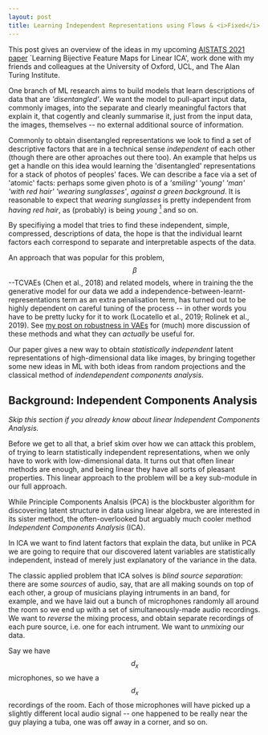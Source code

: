 ```yaml
---
layout: post
title: Learning Independent Representations using Flows & <i>Fixed</i> Linear Models
---
```



This post gives an overview of the ideas in my upcoming [AISTATS 2021 paper](https://arxiv.org/abs/2002.07766) `Learning Bijective Feature Maps for Linear ICA', work done with my friends and colleagues at the University of Oxford, UCL, and The Alan Turing Institute.


One branch of ML research aims to build models that learn descriptions of data that are _'disentangled'_.
We want the model to pull-apart input data, commonly images, into the separate and clearly meaningful factors that explain it, that cogently and cleanly summarise it, just from the input data, the images, themselves -- no external additional source of information.

Commonly to obtain disentangled representations we look to find a set of descriptive factors that are in a technical sense _independent_ of each other (though there are other aproaches out there too).
An example that helps us get a handle on this idea would learning the 'disentangled' representations for a stack of photos of peoples' faces.
We can describe a face via a set of 'atomic' facts: perhaps some given photo is of a _'smiling'_ _'young'_ _'man'_ _'with red hair'_ _'wearing sunglasses'_, _against a green background_.
It is reasonable to expect that _wearing sunglasses_ is pretty independent from _having red hair_, as (probably) is being _young_ [^1] and so on.

By specifiying a model that tries to find these independent, simple, compressed, descriptions of data, the hope is that the individual learnt factors each correspond to separate and interpretable aspects of the data.

An approach that was popular for this problem, $$\beta$$--TCVAEs (Chen et al., 2018) and related models, where in training the the generative model for our data we add a independence-between-learnt-representations term as an extra penalisation term, has turned out to be highly dependent on careful tuning of the process -- in other words you have to be pretty lucky for it to work (Locatello et al., 2019; Rolinek et al., 2019).
See [my post on robustness in VAEs](https://matthewwilletts.github.io/Defending-VAEs-from-Adversarial-Attack/) for (much) more discussion of these methods and what they can _actually_ be useful for. 

Our paper gives a new way to obtain _statistically independent_ latent representations of high-dimensional data like images, by bringing together some new ideas in ML with both ideas from random projections and the classical method of _indendependent components analysis_.

## Background: Independent Components Analysis

<!-- Perhaps you've heard of Principle Components Analysis (PCA), where we use some gorgeous linear algebra to find a simple low-dimensional representation of our data.
 -->

_Skip this section if you already know about linear Independent Components Analysis._

Before we get to all that, a brief skim over how we can attack this problem, of trying to learn statistically independent representations, when we only have to work with low-dimensional data.
It turns out that often linear methods are enough, and being linear they have all sorts of pleasant properties.
This linear approach to the problem will be a key sub-module in our full approach.

While Principle Components Analsis (PCA) is the blockbuster algorithm for discovering latent structure in data using linear algebra, we are interested in its sister method, the often-overlooked but arguably much cooler method _Independent Components Analysis_ (ICA).
$$\renewcommand{\vector}[1]{\boldsymbol{\mathbf{#1}}}$$
$$\renewcommand{\v}{\vector}$$
$$\newcommand\vv[1]{\vec{\v{#1}}}$$
$$\newcommand\KL{\mathrm{KL}}$$
$$\newcommand\ELBO{\mathcal{L}}$$
$$\newcommand\expect{\mathbb{E}}$$
$$\newcommand\diff{\mathrm{d}}$$
$$\newcommand\argmin{\mathrm{arg \,min}}$$

In ICA we want to find latent factors that explain the data, but unlike in PCA we are going to require that our discovered latent variables are statistically independent, instead of merely just explanatory of the variance in the data.

The classic applied problem that ICA solves is _blind source separation_: there are some _sources_ of audio, say, that are all making sounds on top of each other, a group of musicians playing intruments in an band, for example, and we have laid out a bunch of microphones randomly all around the room so we end up with a set of simultaneously-made audio recordings.
We want to _reverse_ the mixing process, and obtain separate recordings of each pure source, i.e. one for each intrument.
We want to _unmixing_ our data.

Say we have $$d_x$$ microphones, so we have a $$d_x$$ recordings of the room.
Each of those microphones will have picked up a slightly different local audio signal -- one happened to be really near the guy playing a tuba, one was off away in a corner, and so on.
<!-- So, we put down $$d_x$$ microphones.
 --><!-- Now we will make an assumption that makes things a fair bit simpler mathematically: that we picked $$d_$$ microphones because we knew that there were $$d_x$$ different instruments being played.
 -->

Now we can start to describe ICA.
Our multi-track audio data is a time series of $$N$$ temporal segments.
Let's denote each momentary microphone recording data as $$\v{x}_{ji}$$, $$j\in\{1,...,d_x\}$$, $$i\in\{1,...,N\}$$, which all together form the data matrix $$\v X$$.
So the first index $$i$$ is over time, and $$j$$ indexes over the different microphones we have.
The simple version of ICA, and the one we will build off, really doesn't care about the temporal order of the data -- we can randomly shuffle the order that our $$N$$ datapoints appear and nothing would change.
In order words, our approach works for independent and identically distributed (iid) data -- and it turns out we can view these momentary snippets of audio recordings as a set of iid observations for the purpose of this model -- so $$i$$ can be viewed as just an index over datapoints.

We then make a (hopefully reasonable) modelling choice, the claim, that, taken overall, there is no dependency between different intruments being player together or apart within any particular time-slice across our recordings.
To continue with the musical setting of this problem, we are saying we are model our data as being a recording of the freest-poosible jazz improv -- whether or not any instrument is being played at any particular moment is independent of what other intruments are being played.
We will denote the pure slices of waveform for the instruments as $$s_{ki}$$, $$k\in\{1,...,d_s\}$$, $$i\in\{1,...,N\}$$.
Again $$i$$ indexes over time (or a matched shuffling of it), and $$k$$ indexes over the $$d_s$$ different intruments ($$d_s\leq d_x$$).
It is $$\v{S}$$, the whole matrix of the latent (ie, unobserved) intrument waveforms that we want to infer.

Then we are going to make another modelling assumption, that the process by which the audio sources were _mixed_ by the natural environment and then recorded at each microphone was _instantaneous, linear, and constant over time_.
Instantaneous means we won't worry about different instruments have different lags for different microphones -- these would be present if the room was really big so the effect of some instruments being really far from some microphones but very near to others was large enough that we have to take it into account.
Linear means that each recording is the result of a simple weighted sum of the sources, and being constant over time means that the mixing does not depend on the time index $$i$$.
Thus the recorded signal can be written:

$$x_{j,i} = a_{j,1} s_{1,i} + a_{j,2} s_{2,i}  + ... + a_{j,d_{x}} s_{d_{x},i}$$

where $$a_{jk}$$ is our mixing matrix.
So each microphone has its own associated constant mixing vector.
Dropping the $$i$$ subscript, we can say
$$\v{x} = \v{A}\v{s}$$
where $$\v{x}\in \mathbb{R}^{d_x}$$ and $$\v{s}\in \mathbb{R}^{d_s}$$ are vectors holding the multitrack recordings and instrument-latents, respectively, at a moment in time, and $$\v{A}$$ is our _mixing matrix_.
Overall we can say that all $$N$$ slices of our recording are the result of a linear mapping of this type:

$$\v{X} = \v{AS} \label{eq:block_gen}$$

If we knew $$v A$$, then the problem would be solved -- we could simply invert $$\v A$$, giving us the unmixing matrix $$\v{A}^{+} = \v{A}^{-1}$$, and our inferred sources would then be $$\v{S}_{\mathrm{inferred}}=\v{A^{-1} X}$$ (if $$d_s < d_x$$, $$\v{A^{-1}}$$ is the [psuedo-inverse](https://en.wikipedia.org/wiki/Moore%E2%80%93Penrose_inverse)).

So, to proceed with unmixing our signal, trying to get some values for $$\v{s}$$ given our recorded values of $$\v{x}$$ we are going to have to find $$\v{A}$$.
There are a whole bunch of ways to proceed further within this problem within the ICA framework.

Part of what makes ICA somewhat confusing to study is that one can be solving essentially the same problem, inverting a mixing process like this using very different looking mathematical tools.

The most obvious approach perhaps is to specify that we wish to learn a mapping, an unmixing, that results in a maximumly-independent latent representation of our data -- a multivariate random variable is statistically independent if its probability distribution is equal to the product of its marginals.
As discussed in my post on [VAE robustness](https://matthewwilletts.github.io/Defending-VAEs-from-Adversarial-Attack/), an intuitive way to measure how close-to-mutually-independent a multivariate distribution would be to see how well approximated it is by a product of its marginal distributions under some objective.
One way to captured this is the _total correlation_ (Watanabe, 1960), the $$\KL$$ between these two entities:
$$ \mathrm{TC}(p(\v{a})) = \KL\left(p(\v a) \mid\mid \prod_{j=1}^{d} p(a_j) \right)$$
where $$d$$ is the dimensionality of the variable at hand.
Thus the Total Correlation is one such measure of how close to being statistically independent a multivariate probability distributions is.
If we try to train a mapping into the latent space from data space that minimises this quantity over our dataset, we would be doing ICA (Everson & Roberts, 2001).

This approach can work very well.
A powerful approach that is based on that approach is FastICA.

|  Blind Source Separation using FastICA |
|:-:|
|![BSS](/images/ica/sphx_glr_plot_ica_blind_source_separation_001.png#center){:height='400px'}
|Here $$d_x=d_s=3$$, so we have recordings by three 'microphones' (top panel) that are linearly-mixed versions of three 'instruments' (middle panel) which are the latents we wish to infer. ICA unmixing (third panel) does achieve this, while PCA analysis (bottom panel) does not. Note that the ICA-output unmixing is only accurate up to scalings and flips of the true sources -- all are of shrunked magnitude, and the sawtooth component has been flipped.|
|Reproduced from [_scikit-learn_](https://scikit-learn.org/stable/auto_examples/decomposition/plot_ica_blind_source_separation.html)|

But, despite its success, that is not quite the way we will proceed.
Back in the 1990s, the papers MacKay (1996) and Cardoso (1997) showed that fitting an ICA model that aims to maximise the total correlation is equivalent to fitting and performing inference in a 'matched' generative model.
This method naturally allows us to extend our approach: we can choose (up to certain requirements) the prior for our latents, the generative process can involve noise (i.e. measurement error) and we can choose from a variety of methods of inference.

## Probabilistic Linear Independent Components Analysis

Here we will take a probabilistic view for linear ICA, specifiying a probabilistic model for our data $\v x$ with parameters we will try to learn, and trying to perform inference on the unknown latent variables $\v s$. 
Within that model we will try to find an appropriate unmixing matrix.

So, here we need to specify a probabilistic generative model that contains linear mixing of latents to produce data, $$\v{x} = \v{As}$$, at its core, and one that imposes statistical independence between latents.
First, we will need a prior over the latents, the sources: $$p(\v{s})$$.
We want each latent to be 'about' a single aspect of the data.
I.e. we are asking for our representations to be in some sense _axis-aligned_.
Perhaps surprisingly, placing separate independent, zero mean, unit variance Gaussian priors over the latent dimensions is not acceptable for our purposes -- but why this does not work can be seen immediately if we think geometrically.

|  Spheres rotate into other sphere, so priors with spherical contours are not appropriate for ICA|
|:-:|
|![A sphere](/images/ica/Euler_AxisAngle.png#center){:height='300px'}
|The contours of a product of Gaussians are spheres. Spheres rotate into other spheres, so we can place our axes down arbitrarily and obtain the same distribution. So if our aim is to learn axis-aligned latents, this is bad choice.|
|Reproduced from [_wikimedia_](https://commons.wikimedia.org/wiki/File:Euler_AxisAngle.png)|

Imagine that we obtain a model where our latents are drawn from this prior.
If we apply an arbitrary rotation in the latent space we will have a new model that is indistinguishable from the initial one in terms of its statistical properties, but we have achieved this new model by mixing-together our latents.
This doesn't sound promising if we ant to learn an unmixing our our data in our latent space, if arbitrary re-mixing in the latent space is a baked-in property!

Put another way, a rotation of a product of standard Gaussians is itself a product of standard Gaussians.
If we are interested in learning independent latent representations to undo a linear mixing process, Eq $$\eqref{eq:block_gen}$$, then if that model is indistinguishable up to a whole class of linear transformations, the approach is not going to work.
This is why the PCA results, in the lowest panel of the plot up above, are not giving us what we want.

So, if we are going to work in a generative modelling-framework, we need a generative model that breaks this symmetry.
It turns out that pretty much any standard distribution that isn't a Gaussian works for our purposes -- it can be either heavier-tailed than a Gaussian or lighter-tailed.
That then gives us a axis-aligned contours in the prior in the latent space.
A product of uniform distributions is a common choice, as is a Laplace distribution.
We can parameterise a whole family of ICA-appropriate prior distributions using the Generalised Gaussian (GG)

$$p(\v{s})=\prod_{i=1}^{d_s} \mathrm{GG}(s_i\mid\mu,\alpha,\rho) , \qquad \mathrm{GG}(s_i|\mu,\alpha,\rho) =\frac{\rho}{2\alpha \Gamma(1/\rho)}\exp\left[{\left(-\frac{\lvert s_i - \mu\rvert}{\alpha}\right)^\rho} \right]$$

with mean $$\mu$$, scale $$\alpha$$ and shape $$\rho$$.
For $$\rho=2$$ we recover a Gaussian distribution (so we cannot have $$\rho=2$$), and for $$\rho=1$$ we have the (heavy-tailed) Laplace. 
As $$\rho \to \infty$$ the distribution becomes increasingly sub-Gaussian, tending to a uniform distribution.
(In the paper, we use $$\rho=10$$ in our experiments where we want something approximately uniform, and $$\rho=1$$ when we want something heavy tailed.)

Again, as discussed in my post on [VAE robustness](https://matthewwilletts.github.io/Defending-VAEs-from-Adversarial-Attack/), we can use _variational inference_ to parameterise _posterior distributions_ over the latent sources in our model.
Following very much a VAE-like approach, we introduce an amortised posterior for $$\v s$$:

$$q_\phi(\v s \mid \v x) = \mathcal{N}(\v{\mu}=\v{A}^{-1}\v{x}, \v \sigma = \v\sigma_\phi)$$

And we will say our data was generated via a likelihood $$p_\theta(\v{x}\mid\v{s})$$ of the location-scale family with location $$=\v{A}\v{s}$$ and fixed scale.

Training our generative model and variational posterior then means tuning $$\v A$$ [including via its (pseudo-)inverse] and $$\sigma_\phi$$ to maximise a lower bound on the overall log-probability of our data under out model, the ELBO:

$$\ELBO(\v{X};\v{A},\sigma_\phi) = \expect_{\v{x}\sim\v{X}}\left[\expect_{\v{s}\sim_\phi(\v s \mid \v x)}\left[\log p_\theta(\v{x}\mid\v{s})\right]- \KL\left(q_\phi(\v s \mid \v x)\mid\mid p(\v{s}\right) \right].$$

|  Linear Unmixing using Variational Inference |
|:-:|
|![Unmixing](/images/ica/linear_ICA_dsp.png#center){:height='150px'}
|Linear Unmixing using this Variational Inference approach. We take two dSprites images (a) and generate our dataset by making numerous linear mixings of them (b). Our approach (d) learns the true underlying images (the entries in $$\v A$$) much in the same way as FastICA (c) -- for full details of our implementation, see the paper.|

This is a powerful method, and works well, as long as the problem conforms to the very strict assumptions we have made about how the data was generated.
While the linear-mixing assumption is all well and good for things like audio signals, what if we are interested in high dimensional data, say images of faces like we discussed right at the start?
The idea of **linearly** mixing _smiling_ or _age_ directly to the pixel values of the images is a bit of a non-starter.
So what if we are interested in non-linear generative models for our data, and therefore have to consider _non-linear unmixings_ to discover the latent sources?

## Flows and Non-linear ICA

The first problem with extending ICA to non-linear mixing is the problem of inverting a non-linear operation.
In the above background section, we skated over the difficulties of having the dimensionality of the data $$d_x$$ and the dimensionality of the sources $$d_s$$ vary.
In the linear setting the problem is pretty easy to handle if $$d_s\leq d_x$$.
In the non-linear case, however, if we want to maintain invertibility, if we want the core mapping at the heart of our generative model, $$\v x = f(\v s)$$, to be an bijection between $$\mathcal{X}=\mathbb{R}^{d_x}$$ and $$\mathcal{S}=\mathbb{R}^{d_s}$$, then really we have to have $$d_x=d_s$$.

ICA models, linear or not, with $$d_x=d_s$$ are called _square_, in analogy with the linear case for which this design choice means the linear mixing and unmixing operations are performed by square matrices.
Early work in the 1990s by Deco & Brauer (1995) and Parras et al. (1995) proposed models where the non-linear function $$f(\cdot)$$ is learnable from the data and _is invertible by construction_.
This means that we can then use $$f^{-1}(\v x)$$ as (part of) the method of inference in giving us our latent representations of the sources.

These ideas have come back to the fore in modern machine learning under the name _normalising flows_.
Here we transform between probability distributions using an **invertible** function via the change-of-variables formula.
If we have a variable $$\v z\in\mathcal{Z}=\mathbb{R}^{d_x}$$ with simple base distribtion $$p(\v z)$$, we can specify a distribution over data $$\v x\in\mathcal{X}=\mathbb{R}^{d_x}$$ as

$$p(\v x) = p(\v z) \left\lvert \mathrm{det} \frac{\partial f^{-1}}{\partial \v z}\right\rvert
\label{eq:changeofvar}$$

where $$f$$ is a bijection from $$\mathcal{Z}\rightarrow\mathcal{X}$$.
In essence under this model the generative process is that our data was made by sampling a latent variable $$\v z$$ and mapping it through a function $$f$$, and as the function is invertible by construction we can perform inference by simply applying $$f^{-1}$$ to our data.
It is essential that that $$f$$ be richly-parameretised, so give it the necessary power and flexibility to map between latents and data.
Clearly this is a generalisation of square ICA to non-linear mixings.

If $$f$$ has a tractable Jacobian we can train this model by pure maximum likelihood on our data.
The Jacobian being lower-traingular is a common choice -- the determinant is then simply the product of the diagonal elements.
In essense, we transform our data to representations in $$\mathcal{Z}$$ and tune the parameters of $$f$$ to maximise $$\log p(\v x)$$ via Eq$$~\eqref{eq:changeofvar}$$.

In specifying these flow models it is standard to compose them as a pipeline of simpler invertible functions that are composed together and in doing so retain the simple structure of their Jacobian that renders training tractable.

For more flexible distributions for $$\v{x}$$, we can use function composition to 
specify $$\v{x}$$ through a series of composed functions, from our simple initial $$p$$ into a more complex multi-modal distribution; for example for a series of $$K+1$$ mappings,

$$\v{z} = f_K \circ ... \circ f_0(\v{x}).$$

By the properties of determinants under function composition 
$$\begin{equation}
p(\v{x}) = p(\v{z}_K)\prod_{i=0}^{K}\left\lvert\mathrm{det}\frac{\partial f_{i}^{-1}}{\partial \v{z}_{i+1}}\right\rvert,
\label{eq:deepflow}
\end{equation}$$
where $$\v{z_i}$$ is the variable resulting from the transformation $$f_{i}(\v{z}_{i})$$, $$p(\v{z}_K)$$ defines a density on the $$K^{\mathrm{th}}$$, and the bottom most variable is our data ($$\v{z}_0 = \v{x}$$).

The first paper to bring these ideas back to the mainstream in modern ML was NICE: Non-linear Independent Components Estimation (Dinh et al., 2015).
The exact method used in that paper for building the invertible 'building blocks' of the model has now been superceded -- check the paper out though if you are interested.
For us a key take-away, though, is that this is a _variety_ of non-linear ICA; the hint is in the name.
Is not, however, quite what we want.

The first thing to fix is that NICE (and subseqent models with richer invertible 'building blocks') uses $$\mathcal{N}(\v 0,\v 1)$$ as the base distributions for $$\v z$$.
As discussed in the background section on Linear ICA above, Gaussians are not suitable for ICA models as they are unchanged by rotations, so intrinsically they cannot learn the axis-aligned representations we wish to obtains.
Secondly, this method is intrinsically dimensionality preserving, and really when considering high-dimensional data like images we want to learn a latent representation of a smaller dimensionality -- we don't think that as many latents are there are sub-pixels are needed to model an image.

So, how can we try to make a model that uses the powerful bijective functions of modern flows, including more expressive consituent functions that early methods like NICE, but also give us some compression: learning a reduced number of ICA-latents?

## Bijecta: Combining Flows with Linear ICA

In our paper we use a modern form of flow, a Rational Quadratic Spline (RQS) flow (Durkan et al., 2019), not as the full model but as a sub-component, as a _feature extractor_ that outputs a representation $$\v z\in\mathbb{R}^{d_x}$$.
That representation is now an intermediate value that we _then_ compress using a non-square linear ICA model.
The idea is that we want to learn a mapping between data $$\v x$$ and representations $$\v z$$ for which non-square linear-ICA is an easy model to learn.
It is as if we are _learning the data_ for the linear ICA model.

|  Plate Diagrame for Bijecta |
|:-:|
|![Bijecta](/images/ica/bijecta.png#center){:height='150px'}
|[Left] Generative model and [Right] Approximate Posterior for Bijecta|

So here we have a generative model where

$$\begin{align}
    &p(s_i) = \mathrm{GG}(s_i |\mu=0,\alpha=1,\rho), {\mathrm{for\ } i \in \{1,\dots,d_s}\} \\
    &p(\v{z}|\v{s}) = \mathcal{N}(\v{x}|\v{A}\v{s}, \v{\Sigma}_\theta) \\
    &p_\theta(\v{x},\v{s})=p_\theta(\v{x}|\v{s})p(\v{s})=p(\v{z}|\v{s})p(\v{s})\left\lvert\mathrm{det}\frac{\partial f_\theta^{-1}}{\partial \v{z}}\right\rvert
\end{align}$$

where $$\v{A} \in \mathbb{R}^{d_x\times d_s}$$ is our (unknown) ICA mixing matrix, which acts on the sources to produce a linear mixture, expanding the dimensionality to $$d_x > d_s$$ in the process; and 
$$\v{\Sigma}_\theta$$ is a learnt or fixed diagonal covariance.
This linear mixing of sources yields an intermediate representation $$\v{z}$$ that is then mapped to the data by a flow. 
Our model has three sets of variables: the observed data $$\v{x}$$, the flow representation $$\v{z} = f^{-1}(\v{x})$$, and ICA latent sources $$\v{s}$$.


We choose a linear mapping in our posterior, with $$q_\phi(\v{s}|\v{z}) = \mathrm{Laplace}(\v{s}|\v{A}^{+}\v{z}, \v{b}_\phi)$$,
where we have introduced variational parameters $$\phi=\{\v{A}^{+}, \v{b}_\phi\}$$ corresponding to an unmixing matrix and a diagonal diversity.

Roughly speaking, we are saying that our learnt latent sources are

$$\v s = \v{A}^+ f^{-1}_\theta(\v x) + \v b_\phi\circ\v \eta,$$

where $$\v{A}^+ \in \mathbb{R}^{d_s\times d_x}$$ acts to 'unmix' the flow outputs and compress them to dimensionality $$d_s < d_x$$ in the process.
$$\v\eta\sim \mathrm{Laplace}(\v 0,\v 1)$$ gives us the noise associated with the amortised posterior $$q_\phi$$.


Using samples from this posterior we can define a lower bound $$\ELBO$$ on the evidence in $$\mathcal{Z}$$

$$\begin{align}
\log p(\v{z};\v{A},&\v{\Sigma}_\theta)  \geq \ELBO(\v{z};\phi,\v{A},\v{\Sigma}_\theta) = \expect_{\v{s}\sim q}[\log p(\v{z}|\v{s}) -\KL(q_\phi(\v{s}|\v{z})|| p(\v{s})).
\label{eq:elbo_z_ica}
\end{align}$$

Using the change of variables equation, Eq $$\eqref{eq:changeofvar}$$, and the lower bound on the evidence for ICA in $$\eqref{eq:elbo_z_ica}$$ for $$\mathcal{Z}$$, we can obtain a variational lower bound on the evidence for our data $$\v{x}$$ as the sum of the ICA model's ELBO (acting on $$\v{z}$$) and the log determinant of the flow:

$$\begin{align}
\log p_\theta(\v{x};\v{A}, \v{\Sigma}_\theta)  \geq  \ELBO(\v{x};\theta, \phi,\v{A}, \v{\Sigma}_\theta) = \ELBO(\v{z};\phi,\v{A},\v{\Sigma}_\theta)
+ \log \left\lvert\mathrm{det}\frac{\partial f_\theta^{-1}}{\partial \v{z}}\right\rvert
\label{eq:total_var_objective}
\end{align}$$

As such our model is akin to a flow model, but with an additional latent variable $$\v{s}$$; the base distribution $$p(\v{z})$$ of the flow is defined through marginalizing out the linear mixing of the sources.

For this method to work you might think you have to train the flow part of the model and the linear-ICA model that sits atop it at the same time.
And, to an extent, that is true -- we want the flow to learn to output good $$\v z$$ representations that are easy for the linear-ICA model to act on.

There are problems, however, with training two models on top of each other -- for example with GANs it is well known the discriminator is often much faster to train than the generator, so some hyperoptimisation or grid search is often needed to find some learning procedure that provides both stable training and good models.
Similarly, here we are training a large, powerful flow models that has millions of parameters, alongside a relatively weak linear ICA model.
We want training to be stable and effective, and we want to avoid adding extra design choices like 'having a different learning rate for the linear ICA part of the model' or 'doing $$n$$ update steps of the flow for each single update of the linear ICA model', or whatever.

Recall also that really we are aiming more for the flow to be bent to the will of the linear ICA model: we want the flow to do the heavy lifting to make the linear ICA model's job easy.

To that end, we **fix** the unmixing matrix in the linear ICA model.
We contruct it at init, and it is then fixed.
There is no training to be done for the unmixing matrix, so no tweaking of learning rates or anything.
So not only is the flow trying to output representations that are good for linear ICA, the flow is having to output representatiosn that are good for a particular, fixed unmixing procedure.

(We still learn the mixing matrix.
A naive pseudo-inverse doesn't take into account the geometry of the space $$\mathcal{Z}$$: some directions in $$\mathcal{Z}$$ are more important to get right than others when compressing and re-expanding via $$\mathcal{S}$$, and by learning $$\v A$$ we can take that into account.
In the end the learnt $\v A \approx \left(\v{A}^+\right)^{-1}, but not exactly.)

This then leads to the natural question, what is the right kind of unmixing matrix we should have for this procedure to work well?

For that, we have to return to the world of linear ICA, and consider the manifold of optimal ICA unmixing matrices.

## The Manifold of ICA Unmixing Matrices

With a linear ICA model, recall that $$\v{A}^{+}$$ linearly maps from the data-space $$\mathcal{X}$$ to the source space $$\mathcal{S}$$.
It can be decomposed into three linear operations.
First we _whiten_ the data such that each component has unit variance and these components are mutually uncorrelated.
In the compressive case, where $$d_s < d_x$$, whitening is the step where
We then apply an orthogonal transformation and finally a scaling operation (Hyvarinen et al., 2001, Section 6.34) to 'rotate' the whitened data into a set of coordinates where the sources are independent _and_ decorrelated, and appropriately scaled for the geometry of the sources' priors.
Whitening on its own is not sufficient for ICA -- having no correlation between sources' aggregate posteriors is not the same as those sources being statistically independent.
Put another way, two sources can be uncorrelated \textit{and} dependent.

So we can write the linear ICA unixing matrix as a series of distinct linear operations 

$$\begin{equation}
\v{A}^+ = \v{\Phi R}\v{W}
\label{eq:classic_ica_unmix}
\end{equation}$$

where $$\v{W}\in\mathbb{R}^{d_s\times d_x}$$ is our whitening matrix, $$\v{R}\in\mathbb{R}^{d_s\times d_s}$$ is an orthogonal matrix and $$\v{\Phi}\in\mathbb{R}^{d_s}$$ is a diagonal matrix.

We can show what these parts of the operation do in this figure.

|  Linear ICA Unmixing, Visualised|
|:-:|
|![Linear ICA Unmixing](/images/ica/ICASeq.png#center){:height='220px'}
|The Unmixing process of Eq \eqref{eq:classic_ica_unmix} visualised for a 2D dataset.|

Matrices that can be factored this way are known (slightly confusingly) as _decorrelating matrices_.
Applying a matrix of this type to data, first $$\v W$$ decorrelates, then $$\v R$$ rotates the decorrelated intermediate outputs to give statistical independence, and then $$\v \Phi$$ scales the outputs to fit well the geometry of the prior in $$\mathcal S$$.
The optimum unmixing matrices in Linear ICA are in this family, given enough data (Everson & Roberts, 1999).
We would like to leveage these ideas in thinking about how we can be best choose our unmixing matrix within our Bijecta model.
In overall effect, our combination of a flow and a linear operation has to achieve philosophically similar results to the purely-linear case, but 1) do so while handling non-linearly-mixed data and 2) while actually aiming to have the linear unmixing be _fixed_.

Our aim to merely whiten in the unmixing matrix, and off-load the work that, in the linear case, is done by the square matrix $$\v R$$ and scaling $$\v \Phi$$, to the powerful flow in our model -- but doing these jobs ahead of the whitening operation.
The flow will learn to give representation that are a simple whitening operation from being unmixing -- with statistical independence rewarded by the $$\KL$$ term in the objective Eq $$\eqref{eq:total_var_objective}$$.

Again, we can give a visual representation of our aim here.

|  Bijecta Unmixing, Visualised|
|:-:|
|![Bijecta Unmixing](/images/ica/BIJSeq.png#center){:height='220px'}
|The Unmixing process of Bijecta visualised for 2D a dataset.|


Now, in Linear ICA we construct the whitening matrix $$\v W$$ using Singular Value Decomposition LINK.
This won't suit us -- after all we want our method to be data-agnostic so we can construct $$\v{A}^+$$ 'blind' with no data dependency.

(Of course in the linear case you just have to do this once, just on your observed dataset, so doing SVD isn't that big a deal.
For us, however, we are acting on the output of the flow.
So the equivalent of the 'data matrix' from the perspective of our linear model is our whole data set fed through the current instance of the flow [$$\v Z=f^{-1}_\theta(\v X)$$] which changes after every gradient update to $$\theta$$.
So if we were to embark on an SVD-whitening approach here, we would have to perform SVD after every update, and backprogagate through the procedure as well.
The instability and overhead associated with this are exactly the kind of thing we are trying to avoid -- hence having a fixed unmixing matrix.)

There is a neat way to achieve approximate whitening in a way that doesn't depend on the data at all.
This is possible using _sketching_, also known (more informatively) as 'random projections'.
Remarkably, if we sample the elements of a matrix iid from certain (simple) univariate distributions, then the resuling matrix is an approximate whitening matrix -- see the full paper for theory on this.

A particularly simple sketching matrix is that of Achlioptas (2003), where simply each entry is $$\pm1$$ with equal probability -- and multiplied by an overall scaling to preserve distances in the projected space.

This completes our definition of _Bijecta_ -- now we get to set it loose on some datasets and see how it performs.

## Bijecta Experiments

First, we can check how well this does on a problem that breaks Linear ICA.
We will stick with dSprites, but instead of having the latent sources modulate the _intensity_ of sprites we can use 2 latents to modulate the $$x, y$$ positions of the sprites in the field of view.
The position of the latent is learnt by sampling $$x$$ and $$y$$ each uniformly over the image and then inserting the sprite -- so $$x,y$$ position, or a rotation thereof, are the true, underlying latent variables that explain this data.

And of course this is fundamentally an _affine_ mixing procedure, not linear -- so linear ICA is not an approprate model.

Both the VAE and Bijecta are trained with $$\v z \in \mathbb{R}^2$$, both with Laplace priors (ie priors appropriate for performing ICA).

|  Affine Unmixing  |
|:-:|
|![Unmixing](/images/ica/bij_dsp.png#center){:height='200px'}
|Affine Unmixing using Bijecta. We successfully 'disentangle' the $$x,y$$ positions of a dSprites sprite in an image, obtaining the true underlying latents. Modulating the learnt latent variables leads to clean and consistent changes in the displacement of the sprite. Note that a VAE with an ICA-appropriate prior doesn't learn the true latents. For full details of our implementation see paper.

Clearly Bijecta has learnt the appropriate representation -- traversing the values of $$\v z$$ produces neat, consistent, smooth changes in the placement of the generated sprite -- unlike the VAE.

We can also apply this model to standard machine learning datasets.
We apply this to CelebA, and benchmark again against 
We might hope that 'disentangling' methods for VAEs might work here.
So in addition to a VAE with Laplace priors, we also train $$\beta$$-TCVAEs -- duing training the vanilla ELBO has added to it an upweighted total correlation term for the aggregate posterior.

We measure the total correlation of the resulting aggregate posteriors -- after all mutual independence between latent representations is in some sense a necessary requirement for a successful non-linear ICA algorithm.
All models were trained with 32 dimensional latent variables, and all VAEs use the
same architecture and training as Chen et al. (2018).
(This test is also particularly tilted towards rewarding our $$\beta$$-TCVAE baseline, which after all _directly penalises exactly this quantity during training_.)

We find that Bijecta achieves much lower TC values

|:-:|:-:|:-:|:-:|
| |Laplace-VAE|$$\beta$$-TCVAE|Bijecta|
|_**TC**_:|106.7 ± 0.9 | 55.7 ± 0.1 | **13.1 ± 0.4**|

Here we measure the
source separation of different models on CelebA:
the TC of the validation set embeddings in the latent space of: Laplace prior VAEs, β-TCVAEs
(β = 15), and Bijecta with a Laplace prior (± indicates
the standard deviation over 2 runs).

This is all pretty nice.
As a final test, we try to measure how much the Bijecta training procedure compresses information into a low dimensional subspace, reading to then be extracted by $$\v A^+$$, compared to training the flow model with a standard base distribution.
We can measure this by how much of the variance in $$\mathcal{Z}$$ we can explain as we build up an orthogonal basis in that space.

|Spectra of $$\mathcal{Z}$$ representations for Flows and Bijecta, on F-MNIST and CIFAR-10|
|:-:|
|![Spectra](/images/ica/spectra.png#center){:height='150px'}
|Explained variance plots for the embedding in $$\mathcal{Z}$$, as measured by the sums of the eigenvalues of the covariance matrix of the embeddings, for both our Bijecta model and for an RQS model of equivalent size trained with a Laplace base distribution. For both Fashion-MNIST (left) and CIFAR 10 (right) datasets we see that the Bijecta model has learned a compressive flow, where most of the variance can be explained by only a few linear projections. The shaded region denotes the first 64 dimensions, corresponding to the size of the target source embedding $$\mathcal{S}$$.

This shows that Bijecta is computing representations that are easy to compress with a simple non-square whitening transform without loosing much in the process, unlike vanilla RQS flows

Overall, we think this is a fun approach, pairing powerful flows with (partially) fixed linear models.
[Check out the full paper](https://arxiv.org/abs/2002.07766) for more experiments and for the more technical aspects of the idea.

[^1]: Admittedly this is an appoximation -- maybe _wearing sunglasses_, being _young_ and _smiling_ are in fact interdependent, but hopefully the correspondance is weak. If wearing sunglasses and smiling, say, really did strongly tend to go together in some way, then a model of this type _would_ learn to lump them together as a single _wearing sunglasses while smiling_ variable.


#### References

**Dimitris Achlioptas**. _Database-friendly random projections: Johnson-Lindenstrauss with binary coins_. In Journal of Computer and System Sciences, volume 66 (pp. 671–687), 2003.

**Jean-Francois Cardoso**. _Infomax and Maximum Likelihood for Blind Source Separation_. IEEE Letters on Signal Processing, 4, 112–114, 1997.

**Ricky T Q Chen, Xuechen Li, Roger Grosse, and David Duvenaud**. _Isolating Sources of Disentanglement in Variational Autoencoders_. (arXiv:1802.04942) In NeurIPS, 2018.

**Gustavo Deco, Wilfried Brauer**. Higher Order Statistical Decorrelation without Information Loss. In NeurIPS, 1994.

**Laurent Dinh, David Krueger, and Yoshua Bengio**. _NICE: Non-linear Independent Components Estimation_. In ICLR, 2015.

**Conor Durkan, Artur Bekasov, Iain Murray, George Papamakarios**. _Neural Spline Flows_. In NeurIPS, 2019.

**Richard Everson & Stephen J Roberts**. _Independent Component Analysis: A Flexible Nonlinearity and Decorrelating Manifold Approach_. Neural Computation, 11(8), 1957–83, 1999.

**Richard Everson & Stephen J Roberts**. _Independent Component Analysis_. Cambridge University Press., 2001.

**Aapo Hyvärinen, Juha Karhunen, and Erkki Oja**. _Independent Component Analysis_. John Wiley, 2001.

**Diederik P Kingma and Max Welling**. _Auto-encoding Variational Bayes_. (arXiv:1312.6114) In ICLR, 2014

**Francesco Locatello, Stefan Bauer, Mario Lucic, Gunnar Rätsch, Sylvain Gelly, Bernhard Schölkopf and Olivier Bachem**. _Challenging common assumptions in the unsupervised learning of disentangled representations_. (arXiv:1811.12359) in ICML, 2019

**David J C Mackay**. _Maximum Likelihood and Covariant Algorithms for Independent Component Analysis_. Technical report, University of Cambridge, 1996.

**Lucas Parra,Gustavo Deco, and Stefan Miesbach**. _Redundancy reduction with information-preserving nonlinear maps_. Network: Computation in Neural Systems, 6(1), 61–72. 1995.

**Danilo Jimenez Rezende, Shakir Mohamed, and Daan Wierstra**. _Stochastic Backpropagation and Approximate Inference in Deep Generative Models_. (arXiv:1401.4082) In ICML, 2014

**Michal Rolinek, Dominik Zietlow,and Georg Martius**. _Variational Autoencoders Pursue PCA Directions (by Accident)_. (arXiv:1812.06775) In CVPR, 2019

**Satosi Watanabe**. _Information Theoretical Analysis of Multivariate Correlation_. IBM Journal of Research and Development, 4(1):66–82, 1960